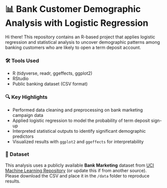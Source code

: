 # 📊 Bank Customer Demographic Analysis with Logistic Regression

Hi there! This repository contains an R-based project that applies logistic regression and statistical analysis to uncover demographic patterns among banking customers who are likely to open a term deposit account.

### 🛠️ Tools Used
- R (tidyverse, readr, ggeffects, ggplot2)
- RStudio
- Public banking dataset (CSV format)

### 🔍 Key Highlights
- Performed data cleaning and preprocessing on bank marketing campaign data
- Applied logistic regression to model the probability of term deposit sign-up
- Interpreted statistical outputs to identify significant demographic predictors
- Visualized results with `ggplot2` and `ggeffects` for interpretability

### 📁 Dataset
This analysis uses a publicly available **Bank Marketing** dataset from [UCI Machine Learning Repository](https://archive.ics.uci.edu/ml/datasets/bank+marketing) (or update this if from another source).  
Please download the CSV and place it in the `/data` folder to reproduce results.

